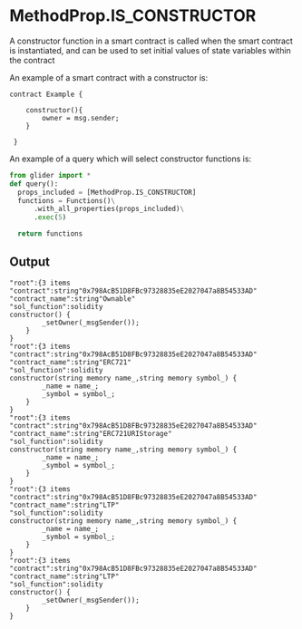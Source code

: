 # MethodProp.IS\_CONSTRUCTOR

A constructor function in a smart contract is called when the smart contract is instantiated, and can be used to set initial values of state variables within the contract

An example of a smart contract with a constructor is:

```solidity
contract Example {
    
    constructor(){
    	owner = msg.sender;
    }
    
 }
```

An example of a query which will select constructor functions is:

```python
from glider import *
def query():
  props_included = [MethodProp.IS_CONSTRUCTOR]
  functions = Functions()\
      .with_all_properties(props_included)\
      .exec(5)

  return functions
```

## Output

```solidity
"root":{3 items
"contract":string"0x798AcB51D8FBc97328835eE2027047a8B54533AD"
"contract_name":string"Ownable"
"sol_function":solidity
constructor() {
        _setOwner(_msgSender());
    }
}
"root":{3 items
"contract":string"0x798AcB51D8FBc97328835eE2027047a8B54533AD"
"contract_name":string"ERC721"
"sol_function":solidity
constructor(string memory name_,string memory symbol_) {
        _name = name_;
        _symbol = symbol_;
    }
}
"root":{3 items
"contract":string"0x798AcB51D8FBc97328835eE2027047a8B54533AD"
"contract_name":string"ERC721URIStorage"
"sol_function":solidity
constructor(string memory name_,string memory symbol_) {
        _name = name_;
        _symbol = symbol_;
    }
}
"root":{3 items
"contract":string"0x798AcB51D8FBc97328835eE2027047a8B54533AD"
"contract_name":string"LTP"
"sol_function":solidity
constructor(string memory name_,string memory symbol_) {
        _name = name_;
        _symbol = symbol_;
    }
}
"root":{3 items
"contract":string"0x798AcB51D8FBc97328835eE2027047a8B54533AD"
"contract_name":string"LTP"
"sol_function":solidity
constructor() {
        _setOwner(_msgSender());
    }
}
```
